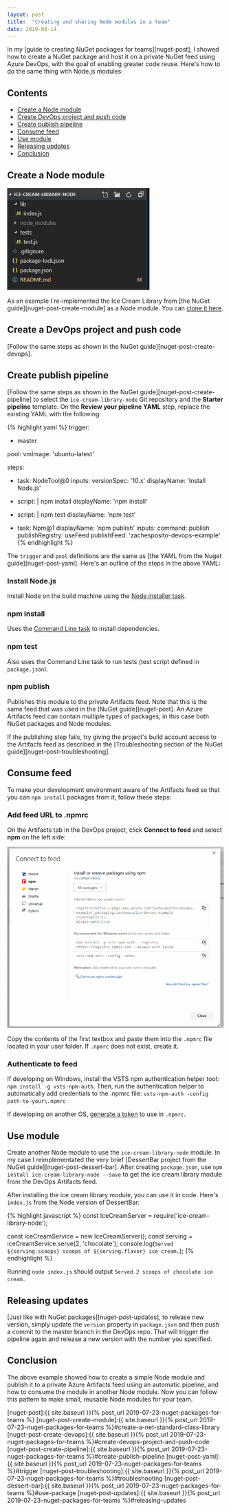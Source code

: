 ```yaml
---
layout: post
title:  "Creating and sharing Node modules in a team"
date: 2019-08-14
---
```


In my [guide to creating NuGet packages for teams][nuget-post], I showed how to create a NuGet package and host it on a private NuGet feed using Azure DevOps, with the goal of enabling greater code reuse. Here's how to do the same thing with Node.js modules:

## Contents
* [Create a Node module](#create-a-node-module)
* [Create DevOps project and push code](#create-devops-project-and-push-code)
* [Create publish pipeline](#create-publish-pipeline)
* [Consume feed](#consume-feed)
* [Use module](#use-module)
* [Releasing updates](#releasing-updates)
* [Conclusion](#conclusion)

## Create a Node module
![Module files](/static/img/ice-cream-library-node-files.png)

As an example I re-implemented the Ice Cream Library from [the NuGet guide][nuget-post-create-module] as a Node module. You can [clone it here](https://dev.azure.com/zachesposito-devops-example/_git/ice-cream-library-node).

## Create a DevOps project and push code

[Follow the same steps as shown in the NuGet guide][nuget-post-create-devops].

## Create publish pipeline

[Follow the same steps as shown in the NuGet guide][nuget-post-create-pipeline] to select the `ice-cream-library-node` Git repository and the **Starter pipeline** template. On the **Review your pipeline YAML** step, replace the existing YAML with the following:

{% highlight yaml %}
trigger:
- master

pool:
  vmImage: 'ubuntu-latest'

steps:
- task: NodeTool@0
  inputs:
    versionSpec: '10.x'
  displayName: 'Install Node.js'

- script: |
    npm install
  displayName: 'npm install'

- script: |
    npm test
  displayName: 'npm test'

- task: Npm@1
  displayName: 'npm publish'
  inputs:
    command: publish
    publishRegistry: useFeed
    publishFeed: 'zachesposito-devops-example'
{% endhighlight %}

The `trigger` and `pool` definitions are the same as [the YAML from the Nuget guide][nuget-post-yaml]. Here's an outline of the steps in the above YAML:

### Install Node.js

Install Node on the build machine using the [Node installer task](https://docs.microsoft.com/en-us/azure/devops/pipelines/tasks/tool/node-js?view=azure-devops).

### npm install

Uses the [Command Line task](https://docs.microsoft.com/en-us/azure/devops/pipelines/tasks/utility/command-line?view=azure-devops&tabs=yaml) to install dependencies.

### npm test

Also uses the Command Line task to run tests (test script defined in `package.json`).

### npm publish

Publishes this module to the private Artifacts feed. Note that this is the same feed that was used in the [NuGet guide][nuget-post]. An Azure Artifacts feed can contain multiple types of packages, in this case both NuGet packages and Node modules.

If the publishing step fails, try giving the project's build account access to the Artifacts feed as described in the [Troubleshooting section of the NuGet guide][nuget-post-troubleshooting]. 

## Consume feed

To make your development environment aware of the Artifacts feed so that you can `npm install` packages from it, follow these steps:

### Add feed URL to .npmrc

On the Artifacts tab in the DevOps project, click **Connect to feed** and select **npm** on the left side:

![npm connection instructions](/static/img/ice-cream-library-node-auth.png)

Copy the contents of the first textbox and paste them into the `.npmrc` file located in your user folder. If `.npmrc` does not exist, create it.

### Authenticate to feed

If developing on Windows, install the VSTS npm authentication helper tool: `npm install -g vsts-npm-auth`. Then, run the authentication helper to automatically add credentials to the .npmrc file: `vsts-npm-auth -config path-to-your\.npmrc`

If developing on another OS, [generate a token](https://docs.microsoft.com/en-us/azure/devops/artifacts/npm/npmrc?view=azure-devops&tabs=windows#linux-or-mac) to use in `.npmrc`.

## Use module

Create another Node module to use the `ice-cream-library-node` module. In my case I reimplementated the very brief [DessertBar project from the NuGet guide][nuget-post-dessert-bar]. After creating `package.json`, use `npm install ice-cream-library-node --save` to get the ice cream library module from the DevOps Artifacts feed.

After installing the ice cream library module, you can use it in code. Here's `index.js` from the Node version of DessertBar:

{% highlight javascript %}
const IceCreamServer = require('ice-cream-library-node');

const iceCreamService = new IceCreamServer();
const serving = iceCreamService.serve(2, 'chocolate');
console.log(`Served ${serving.scoops} scoops of ${serving.flavor} ice cream.`);
{% endhighlight %}

Running `node index.js` should output `Served 2 scoops of chocolate ice cream.`

## Releasing updates

[Just like with NuGet packages][nuget-post-updates], to release new version, simply update the `version` property in `package.json` and then push a commit to the master branch in the DevOps repo. That will trigger the pipeline again and release a new version with the number you specified.

## Conclusion

The above example showed how to create a simple Node module and publish it to a private Azure Artifacts feed using an automatic pipeline, and how to consume the module in another Node module. Now you can follow this pattern to make small, reusable Node modules for your team.


[nuget-post]:{{ site.baseurl }}{% post_url 2019-07-23-nuget-packages-for-teams %}
[nuget-post-create-module]:{{ site.baseurl }}{% post_url 2019-07-23-nuget-packages-for-teams %}#create-a-net-standard-class-library
[nuget-post-create-devops]:{{ site.baseurl }}{% post_url 2019-07-23-nuget-packages-for-teams %}#create-devops-project-and-push-code
[nuget-post-create-pipeline]:{{ site.baseurl }}{% post_url 2019-07-23-nuget-packages-for-teams %}#create-publish-pipeline
[nuget-post-yaml]:{{ site.baseurl }}{% post_url 2019-07-23-nuget-packages-for-teams %}#trigger
[nuget-post-troubleshooting]:{{ site.baseurl }}{% post_url 2019-07-23-nuget-packages-for-teams %}#troubleshooting
[nuget-post-dessert-bar]:{{ site.baseurl }}{% post_url 2019-07-23-nuget-packages-for-teams %}#use-package
[nuget-post-updates]:{{ site.baseurl }}{% post_url 2019-07-23-nuget-packages-for-teams %}#releasing-updates
